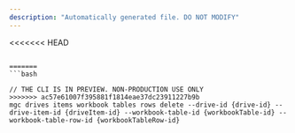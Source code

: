 ```yaml
---
description: "Automatically generated file. DO NOT MODIFY"
---
```


<<<<<<< HEAD
```cli

=======
```bash

// THE CLI IS IN PREVIEW. NON-PRODUCTION USE ONLY
>>>>>>> ac57e61007f395881f1814eae37dc23911227b9b
mgc drives items workbook tables rows delete --drive-id {drive-id} --drive-item-id {driveItem-id} --workbook-table-id {workbookTable-id} --workbook-table-row-id {workbookTableRow-id}

```